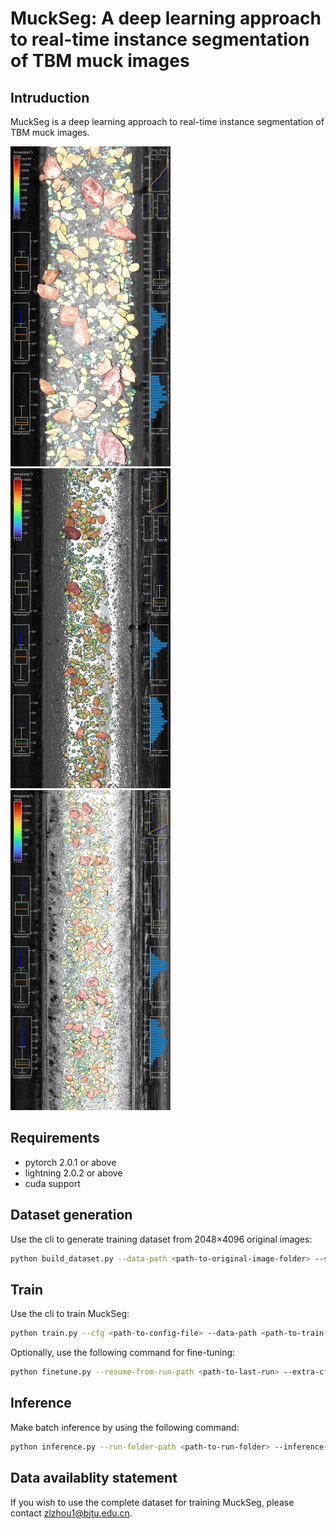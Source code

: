 # MuckSeg: A deep learning approach to real-time instance segmentation of TBM muck images

## Intruduction

MuckSeg is a deep learning approach to real-time instance segmentation of TBM muck images.

<img src="/docs/img1.jpg" alt="result1" width="256" height="512"> <img src="/docs/img2.jpg" alt="result2" width="256" height="512"> <img src="/docs/img3.jpg" alt="result3" width="256" height="512">

## Requirements

- pytorch 2.0.1 or above
- lightning 2.0.2 or above
- cuda support

## Dataset generation

Use the cli to generate training dataset from 2048×4096 original images:

```bash
python build_dataset.py --data-path <path-to-original-image-folder> --stages 1 2 3 --image-size 512 --num-repeats <stage1-repeat-time> <stage2-repeat-time>
```

## Train

Use the cli to train MuckSeg:

```bash
python train.py --cfg <path-to-config-file> --data-path <path-to-train-dataset>
```

Optionally, use the following command for fine-tuning:

```bash
python finetune.py --resume-from-run-path <path-to-last-run> --extra-cfg <path-to-finetune-config-file>
```

## Inference

Make batch inference by using the following command:

```bash
python inference.py --run-folder-path <path-to-run-folder> --inference-data-path <path-to-original-image-folder>
```

## Data availablity statement

If you wish to use the complete dataset for training MuckSeg, please contact zlzhou1@bjtu.edu.cn.
